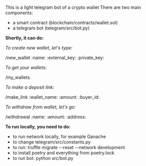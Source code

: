 This is a light telegram bot of a crypto wallet
There are two main components:
- a smart contract (blockchain/contracts/wallet.sol)
- a telegram bot (telegram/src/bot.py)

**Shortly, it can do:**

*To create new wallet, let's type:*

/new_wallet :name: :external_key: :private_key:

*To get your wallets:*

/my_wallets

*To make a deposit link:*

/make_link :wallet_name: :amount: :buyer_id:

*To withdraw from wallet, let's go:*

/withdrawal :name: :amount: :address:

**To run locally, you need to do:**
- to run network locally, for example Ganache
- to change telegram/src/constants.py
- to run: truffle migrate --reset --network development
- to install poetry and everything from poetry.lock
- to run bot: python src/bot.py
